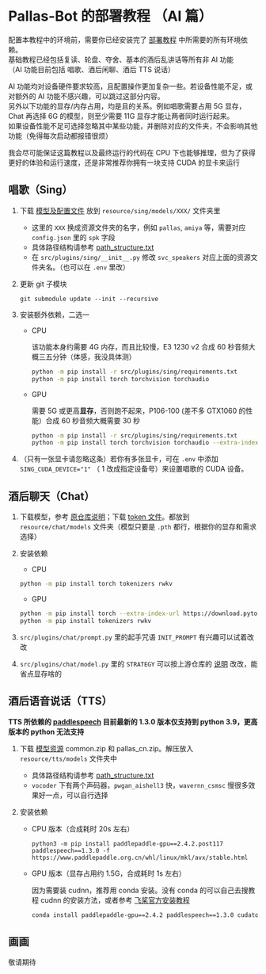 # Pallas-Bot 的部署教程 （AI 篇）

配置本教程中的环境前，需要你已经安装完了 [部署教程](Deployment.md) 中所需要的所有环境依赖。  
基础教程已经包括复读、轮盘、夺舍、基本的酒后乱讲话等所有非 AI 功能  
（AI 功能目前包括 唱歌、酒后闲聊、酒后 TTS 说话）

AI 功能均对设备硬件要求较高，且配置操作更加复杂一些。若设备性能不足，或对额外的 AI 功能不感兴趣，可以跳过这部分内容。  
另外以下功能的显存/内存占用，均是且的关系。例如唱歌需要占用 5G 显存，Chat 再选择 6G 的模型，则至少需要 11G 显存才能让两者同时运行起来。  
如果设备性能不足可选择忽略其中某些功能，并删除对应的文件夹，不会影响其他功能（免得每次启动都报错很烦）  

我会尽可能保证这篇教程以及最终运行的代码在 CPU 下也能够推理，但为了获得更好的体验和运行速度，还是非常推荐你拥有一块支持 CUDA 的显卡来运行

## 唱歌（Sing）

1. 下载 [模型及配置文件](https://huggingface.co/MistEO/Pallas-Bot/tree/main/so-vits-svc/4.0) 放到 `resource/sing/models/XXX/` 文件夹里  

    - 这里的 `XXX` 换成资源文件夹的名字，例如 `pallas`, `amiya` 等，需要对应 `config.json` 里的 `spk` 字段
    - 具体路径结构请参考 [path_structure.txt](../resource/sing/models/path_structure.txt)
    - 在 `src/plugins/sing/__init__.py` 修改 `svc_speakers` 对应上面的资源文件夹名。（也可以在 `.env` 里改）

2. 更新 git 子模块

    ```
    git submodule update --init --recursive
    ```

3. 安装额外依赖，二选一

    - CPU  

        该功能本身约需要 4G 内存，而且比较慢，E3 1230 v2 合成 60 秒音频大概三五分钟（体感，我没具体测）

        ```bash
        python -m pip install -r src/plugins/sing/requirements.txt
        python -m pip install torch torchvision torchaudio
        ```

    - GPU  

        需要 5G 或更高**显存**，否则跑不起来，P106-100 (差不多 GTX1060 的性能）合成 60 秒音频大概需要 30 秒

        ```bash
        python -m pip install -r src/plugins/sing/requirements.txt
        python -m pip install torch torchvision torchaudio --extra-index-url https://download.pytorch.org/whl/cu117
        ```

4. （只有一张显卡请忽略这条）若你有多张显卡，可在 `.env` 中添加 `SING_CUDA_DEVICE="1"` （ 1 改成指定设备号）来设置唱歌的 CUDA 设备。

## 酒后聊天（Chat）

1. 下载模型，参考 [原仓库说明](https://github.com/BlinkDL/ChatRWKV#%E4%B8%AD%E6%96%87%E6%A8%A1%E5%9E%8B)；下载 [token 文件](https://github.com/BlinkDL/ChatRWKV/blob/main/20B_tokenizer.json)。都放到 `resource/chat/models` 文件夹（模型只要是 `.pth` 都行，根据你的显存和需求选择）

2. 安装依赖

    - CPU

    ```bash
    python -m pip install torch tokenizers rwkv
    ```

    - GPU
    
    ```bash
    python -m pip install torch --extra-index-url https://download.pytorch.org/whl/cu117
    python -m pip install tokenizers rwkv
    ```

4. `src/plugins/chat/prompt.py` 里的起手咒语 `INIT_PROMPT` 有兴趣可以试着改改
5. `src/plugins/chat/model.py` 里的 `STRATEGY` 可以按上游仓库的 [说明](https://github.com/BlinkDL/ChatRWKV/tree/main#%E4%B8%AD%E6%96%87%E6%A8%A1%E5%9E%8B) 改改，能省点显存啥的

## 酒后语音说话（TTS）

**TTS 所依赖的 [paddlespeech](https://github.com/PaddlePaddle/PaddleSpeech) 目前最新的 1.3.0 版本仅支持到 python 3.9，更高版本的 python 无法支持**

1. 下载 [模型资源](https://huggingface.co/MistEO/Pallas-Bot/tree/main/paddlespeech/tts) common.zip 和 pallas_cn.zip。解压放入 `resource/tts/models` 文件夹中
    - 具体路径结构请参考 [path_structure.txt](../resource/tts/models/path_structure.txt)
    - `vocoder` 下有两个声码器，`pwgan_aishell3` 快，`wavernn_csmsc` 慢很多效果好一点，可以自行选择
2. 安装依赖

    - CPU 版本（合成耗时 20s 左右）

        ```
        python3 -m pip install paddlepaddle-gpu==2.4.2.post117 paddlespeech==1.3.0 -f https://www.paddlepaddle.org.cn/whl/linux/mkl/avx/stable.html
        ```

    - GPU 版本（显存占用约 1.5G，合成耗时 1s 左右）  

        因为需要装 cudnn，推荐用 conda 安装。没有 conda 的可以自己去搜教程 cudnn 的安装方法，或者参考 [飞桨官方安装教程](https://www.paddlepaddle.org.cn/documentation/docs/zh/install/pip/linux-pip.html)

        ```bash
        conda install paddlepaddle-gpu==2.4.2 paddlespeech==1.3.0 cudatoolkit=11.7 cudnn -c https://mirrors.tuna.tsinghua.edu.cn/anaconda/cloud/Paddle/ -c conda-forge
        ```

## 画画

敬请期待
